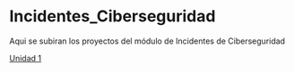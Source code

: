 # Incidentes_Ciberseguridad

Aqui se subiran los proyectos del módulo de Incidentes de Ciberseguridad

[Unidad 1](https://alvaroperezrey.github.io/Incidentes_Ciberseguridad/Unidad_1/)